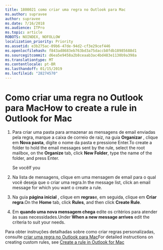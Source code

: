 ```yaml
---
title: 1800021 como criar uma regra no Outlook para Mac
ms.author: supravee
author: supravee
ms.date: 7/16/2018
ms.audience: ITPro
ms.topic: article
ROBOTS: NOINDEX, NOFOLLOW
localization_priority: Priority
ms.assetid: e3b275ac-09b6-47de-94d2-cf3e29cef446
ms.openlocfilehash: f843ad8683eb763bd3a75daccb8fdb18985688d1
ms.sourcegitcommit: d6ea5e9458a2b8ceaab3ac4bd483e1130b9a398a
ms.translationtype: MT
ms.contentlocale: pt-BR
ms.lasthandoff: 01/15/2019
ms.locfileid: "28274570"
---
```

# <a name="how-to-create-a-rule-in-outlook-for-mac"></a><span data-ttu-id="176f1-102">Como criar uma regra no Outlook para Mac</span><span class="sxs-lookup"><span data-stu-id="176f1-102">How to create a rule in Outlook for Mac</span></span>

1. <span data-ttu-id="176f1-103">Para criar uma pasta para armazenar as mensagens de email enviadas pela regra, marque a caixa de correio de raiz, na guia **Organizar** , clique em **Nova pasta**, digite o nome da pasta e pressione Enter.</span><span class="sxs-lookup"><span data-stu-id="176f1-103">To create a folder to hold the email messages sent by the rule, select the root mailbox, on the **Organize** tab, click **New Folder**, type the name of the folder, and press Enter.</span></span>
    
    <span data-ttu-id="176f1-104">Se você</span><span class="sxs-lookup"><span data-stu-id="176f1-104">If you</span></span> 
    
2. <span data-ttu-id="176f1-105">Na lista de mensagens, clique em uma mensagem de email para o qual você deseja que o criar uma regra.</span><span class="sxs-lookup"><span data-stu-id="176f1-105">In the message list, click an email message for which you want o create a rule.</span></span>
    
3. <span data-ttu-id="176f1-106">Na guia **página inicial** , clique em **regras**e, em seguida, clique em **Criar regra**.</span><span class="sxs-lookup"><span data-stu-id="176f1-106">On the **Home** tab, click **Rules**, and then click **Create Rule**.</span></span>
    
4. <span data-ttu-id="176f1-107">Em **quando uma nova mensagem chega** edite os critérios para atender às suas necessidades.</span><span class="sxs-lookup"><span data-stu-id="176f1-107">Under **When a new message arrives** edit the criteria to suit your needs.</span></span> 
    
<span data-ttu-id="176f1-108">Para obter instruções detalhadas sobre como criar regras personalizadas, consulte [criar uma regra no Outlook para Mac](https://aka.ms/AA1uy0v)</span><span class="sxs-lookup"><span data-stu-id="176f1-108">For detailed instructions on creating custom rules, see [Create a rule in Outlook for Mac](https://aka.ms/AA1uy0v)</span></span>
  

